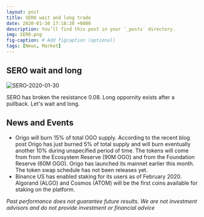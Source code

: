 ```yaml
---
layout: post
title: SERO wait and long trade
date: 2020-01-30 17:18:20 +0800
description: You’ll find this post in your `_posts` directory.
img: SERO.png
fig-caption: # Add figcaption (optional)
tags: [News, Market]
---
```


## SERO wait and long

![SERO-2020-01-30]({{site.baseurl}}/assets/img/SERO-2020-01-30.png)

SERO has broken the resistance 0.08. Long oppornity exists after a pullback. Let's wait and long.

## News and Events

* Origo will burn 15% of total OGO supply. According to the recent blog post Origo has just burned 5% of total supply and will burn eventually another 10% during unspecified period of time. The tokens will come from from the Ecosystem Reserve (90M OGO) and from the Foundation Reserve (60M OGO).
Origo has launched its mainnet earlier this month. The token swap schedule has not been releases yet.
* Binance US has enabled staking for its users as of February 2020. Algorand (ALGO) and Cosmos (ATOM) will be the first coins available for staking on the platform.


*Past performance does not guarantee future results. We are not investment advisors and do not provide investment or financial advice*
